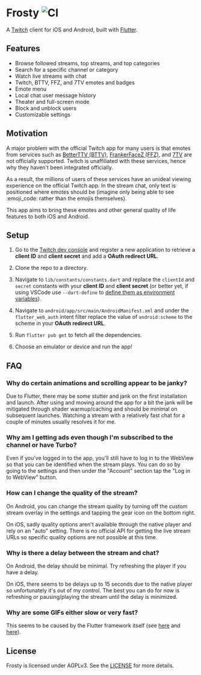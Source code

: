 # Frosty ![CI](https://github.com/tommyxchow/frosty/actions/workflows/main.yml/badge.svg)

A [Twitch](https://www.twitch.tv/) client for iOS and Android, built with [Flutter](https://flutter.dev/).

## Features

- Browse followed streams, top streams, and top categories
- Search for a specific channel or category
- Watch live streams with chat
- Twitch, BTTV, FFZ, and 7TV emotes and badges
- Emote menu
- Local chat user message history
- Theater and full-screen mode
- Block and unblock users
- Customizable settings

## Motivation

A major problem with the official Twitch app for many users is that emotes from services such as [BetterTTV (BTTV)](https://chrome.google.com/webstore/detail/betterttv/ajopnjidmegmdimjlfnijceegpefgped), [FrankerFaceZ (FFZ)](https://chrome.google.com/webstore/detail/frankerfacez/fadndhdgpmmaapbmfcknlfgcflmmmieb), and [7TV](https://chrome.google.com/webstore/detail/7tv/ammjkodgmmoknidbanneddgankgfejfh) are not officially supported. Twitch is unaffiliated with these services, hence why they haven't been integrated officially.

As a result, the millions of users of these services have an unideal viewing experience on the official Twitch app. In the stream chat, only text is positioned where emotes should be (imagine only being able to see :emoji_code: rather than the emojis themselves).

This app aims to bring these emotes and other general quality of life features to both iOS and Android.

## Setup

1. Go to the [Twitch dev console](https://dev.twitch.tv/login) and register a new application to retrieve a **client ID** and **client secret** and add a **OAuth redirect URL**.

2. Clone the repo to a directory.

3. Navigate to `lib/constants/constants.dart` and replace the `clientId` and `secret` constants with your **client ID** and **client secret** (or better yet, if using VSCode use `--dart-define` to [define them as environment variables](https://dartcode.org/docs/using-dart-define-in-flutter/)).

4. Navigate to `android/app/src/main/AndroidManifest.xml` and under the `flutter_web_auth` intent filter replace the value of `android:scheme` to the scheme in your **OAuth redirect URL**.

5. Run `flutter pub get` to fetch all the dependencies.

6. Choose an emulator or device and run the app!

## FAQ

### Why do certain animations and scrolling appear to be janky?

Due to Flutter, there may be some stutter and jank on the first installation and launch. After using and moving around the app for a bit the jank will be mitigated through shader warmup/caching and should be minimal on subsequent launches. Watching a stream with a relatively fast chat for a couple of minutes usually resolves it for me.

### Why am I getting ads even though I'm subscribed to the channel or have Turbo?

Even if you've logged in to the app, you'll still have to log in to the WebView so that you can be identified when the stream plays. You can do so by going to the settings and then under the "Account" section tap the "Log in to WebView" button.

### How can I change the quality of the stream?

On Android, you can change the stream quality by turning off the custom stream overlay in the settings and tapping the gear icon on the bottom right.

On iOS, sadly quality options aren't available through the native player and rely on an "auto" setting. There is no official API for getting the live stream URLs so specific quality options are not possible at this time.

### Why is there a delay between the stream and chat?

On Android, the delay should be minimal. Try refreshing the player if you have a delay.

On iOS, there seems to be delays up to 15 seconds due to the native player so unfortunately it's out of my control. The best you can do for now is refreshing or pausing/playing the stream until the delay is minimized.

### Why are some GIFs either slow or very fast?

This seems to be caused by the Flutter framework itself (see [here](https://github.com/flutter/flutter/issues/24804) and [here](https://github.com/flutter/flutter/issues/29130)).

## License

Frosty is licensed under AGPLv3. See the [LICENSE](https://github.com/tommyxchow/frosty/blob/main/LICENSE) for more details.
